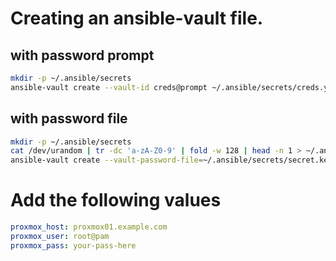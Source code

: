 # Creating an ansible-vault file.

## with password prompt

```bash
mkdir -p ~/.ansible/secrets
ansible-vault create --vault-id creds@prompt ~/.ansible/secrets/creds.yml
```

## with password file

```bash
mkdir -p ~/.ansible/secrets
cat /dev/urandom | tr -dc 'a-zA-Z0-9' | fold -w 128 | head -n 1 > ~/.ansible/secrets/secret.key
ansible-vault create --vault-password-file=~/.ansible/secrets/secret.key ~/.ansible/secrets/creds.yml
```

# Add the following values

```yaml
proxmox_host: proxmox01.example.com
proxmox_user: root@pam
proxmox_pass: your-pass-here
```
